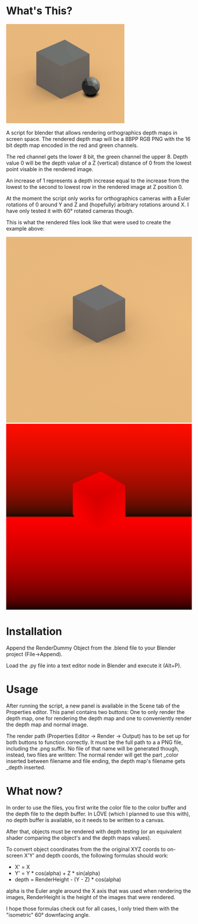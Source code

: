 # What's This?

![screenshot](https://raw.githubusercontent.com/rnlf/blender_game_tools/master/example.gif)

A script for blender that allows rendering orthographics depth maps in screen space. The rendered depth map will be a 8BPP RGB PNG with the 16 bit depth map encoded in the red and green channels.

The red channel gets the lower 8 bit, the green channel the upper 8. Depth value 0 will be the depth value of a Z (vertical) distance of 0 from the lowest point visable in the rendered image.

An increase of 1 represents a depth increase equal to the increase from the lowest to the second to lowest row in the rendered image at Z position 0.

At the moment the script only works for orthographics cameras with a Euler rotations of 0 around Y and Z and (hopefully) arbitrary rotations around X. I have only tested it with 60° rotated cameras though.

This is what the rendered files look like that were used to create the example above:

![screenshot](https://raw.githubusercontent.com/rnlf/blender_game_tools/master/example_color.png)
![screenshot](https://raw.githubusercontent.com/rnlf/blender_game_tools/master/example_depth.png)


# Installation

Append the RenderDummy Object from the .blend file to your Blender project (File->Append).

Load the .py file into a text editor node in Blender and execute it (Alt+P).

# Usage

After running the script, a new panel is available in the Scene tab of the Properties editor. This panel contains two buttons: One to only render the depth map, one for rendering the depth map and one to conveniently render the depth map and normal image.

The render path (Properties Editor -> Render -> Output) has to be set up for both buttons to function correctly. It must be the full path to a a PNG file, including the .png suffix. No file of that name will be generated though, instead, two files are written: The normal render will get the part _color inserted between filename and file ending, the depth map's filename gets _depth inserted.

# What now?

In order to use the files, you first write the color file to the color buffer and the depth file to the depth buffer. In LÖVE (which I planned to use this with), no depth buffer is available, so it needs to be written to a canvas.

After that, objects must be rendered with depth testing (or an equivalent shader comparing the object's and the depth maps values).

To convert object coordinates from the the original XYZ coords to on-screen X'Y' and depth coords, the following formulas should work:

- X' = X
- Y' = Y * cos(alpha) + Z * sin(alpha)
- depth = RenderHeight - (Y - Z) * cos(alpha)

alpha is the Euler angle around the X axis that was used when rendering the images, RenderHeight is the height of the images that were rendered.

I hope those formulas check out for all cases, I only tried them with the "isometric" 60° downfacing angle.
